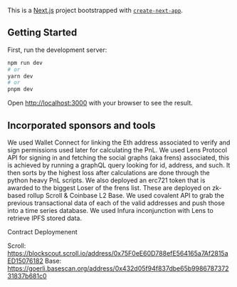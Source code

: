 This is a [Next.js](https://nextjs.org/) project bootstrapped with [`create-next-app`](https://github.com/vercel/next.js/tree/canary/packages/create-next-app).

## Getting Started

First, run the development server:

```bash
npm run dev
# or
yarn dev
# or
pnpm dev
```

Open [http://localhost:3000](http://localhost:3000) with your browser to see the result.

## Incorporated sponsors and tools

We used Wallet Connect for linking the Eth address associated to verify and sign permissions used later for calculating the
PnL. We used Lens Protocol API for signing in and fetching the social graphs (aka frens) associated, this is achieved by
running a graphQL query looking for id, address, and such. It then sorts by the highest loss after calculations are
done through the python heavy PnL scripts. We also deployed an erc721 token that is awarded to the biggest Loser of the
frens list. These are deployed on zk-based rollup Scroll & Coinbase L2 Base. We used covalent API to grab the previous transactional
data of each of the valid addresses and push those into a time series database. We used Infura inconjunction with Lens to retrieve
IPFS stored data.

Contract Deploymenent

Scroll:
https://blockscout.scroll.io/address/0x75F0eE60D788efE564165a7Af2815aED15076182
Base:
https://goerli.basescan.org/address/0x432d05f94f837dbe65b998678737231837b681c0
